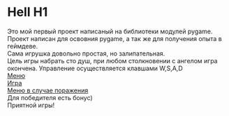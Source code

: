 # Hell H1
Это мой первый проект написаный на библиотеки модулей pygame.  
Проект написан для освовния pygame, а так же для получения опыта в геймдеве.  
Сама игрушка довольно простая, но залипательная.  
Цель игры набрать сто душ, при любом столкновении с ангелом игра окончена. 
Управление осуществляется клавшами W,S,A,D  
 [Меню](https://pp.userapi.com/c855020/v855020510/a41b9/6Wz_Axjg71o.jpg)  
 [Игра](https://pp.userapi.com/c855020/v855020510/a417a/_XEhl6qtieY.jpg)  
 [Меню в случае поражения](https://pp.userapi.com/c855020/v855020510/a41f2/A3R9aSrNhFM.jpg)             
Для победителя есть бонус)  
Приятной игры!  
